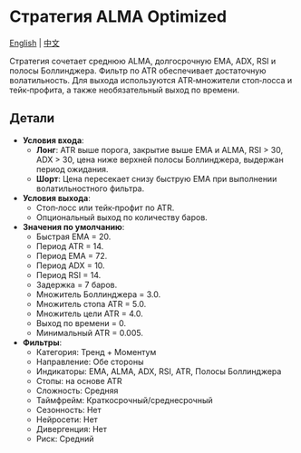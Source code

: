 # Стратегия ALMA Optimized
[English](README.md) | [中文](README_cn.md)

Стратегия сочетает среднюю ALMA, долгосрочную EMA, ADX, RSI и полосы Боллинджера. Фильтр по ATR обеспечивает достаточную волатильность. Для выхода используются ATR‑множители стоп‑лосса и тейк‑профита, а также необязательный выход по времени.

## Детали

- **Условия входа**:
  - **Лонг**: ATR выше порога, закрытие выше EMA и ALMA, RSI > 30, ADX > 30, цена ниже верхней полосы Боллинджера, выдержан период ожидания.
  - **Шорт**: Цена пересекает снизу быструю EMA при выполнении волатильностного фильтра.
- **Условия выхода**:
  - Стоп‑лосс или тейк‑профит по ATR.
  - Опциональный выход по количеству баров.
- **Значения по умолчанию**:
  - Быстрая EMA = 20.
  - Период ATR = 14.
  - Период EMA = 72.
  - Период ADX = 10.
  - Период RSI = 14.
  - Задержка = 7 баров.
  - Множитель Боллинджера = 3.0.
  - Множитель стопа ATR = 5.0.
  - Множитель цели ATR = 4.0.
  - Выход по времени = 0.
  - Минимальный ATR = 0.005.
- **Фильтры**:
  - Категория: Тренд + Моментум
  - Направление: Обе стороны
  - Индикаторы: EMA, ALMA, ADX, RSI, ATR, Полосы Боллинджера
  - Стопы: на основе ATR
  - Сложность: Средняя
  - Таймфрейм: Краткосрочный/среднесрочный
  - Сезонность: Нет
  - Нейросети: Нет
  - Дивергенция: Нет
  - Риск: Средний
